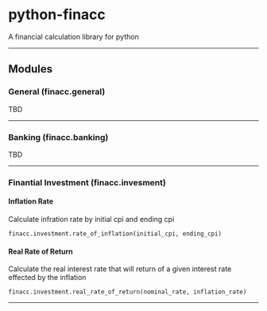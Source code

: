 python-finacc
=============

A financial calculation library for python
___

Modules
-------

### General (finacc.general)
TBD
___
### Banking (finacc.banking)
TBD
___
### Finantial Investment (finacc.invesment)
#### Inflation Rate
Calculate infration rate by initial cpi and ending cpi  

```
finacc.investment.rate_of_inflation(initial_cpi, ending_cpi)
```

#### Real Rate of Return
Calculate the real interest rate that will return of a given interest rate effected by the inflation  

```
finacc.investment.real_rate_of_return(nominal_rate, inflation_rate)
```

___
